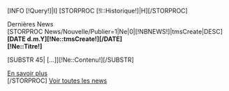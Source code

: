 [INFO [!Query!]|I]
[STORPROC [!I::Historique!]|H][/STORPROC]
<div class="EnteteComposant EnteteNews">
	Dernières News
</div>
<div class="ContenuComposant">
	[STORPROC News/Nouvelle/Publier=1|Ne|0|[!NBNEWS!]|tmsCreate|DESC]
		<div class="News [IF [!Ne::Url!]=[!H::Value!]] CurrentNews [/IF]">
			<strong>[DATE d.m.Y][!Ne::tmsCreate!][/DATE]<br />[!Ne::Titre!]</strong>
			<p>[SUBSTR 45| [...]][!Ne::Contenu!][/SUBSTR]</p>
			<a class="LireLaSuiteNews" href="/Actualites/[!Ne::Url!]">En savoir plus</a>
		</div>
	[/STORPROC]
	<a class="ToutesLesNews" href="/Actualites">Voir toutes les news</a>
</div>
